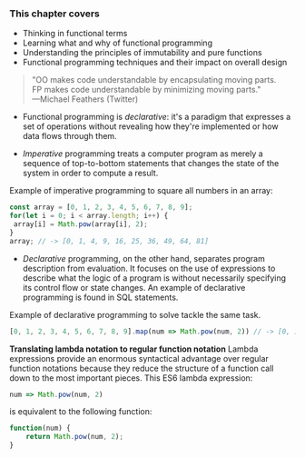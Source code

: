 ### This chapter covers
- Thinking in functional terms
- Learning what and why of functional programming
- Understanding the principles of immutability and pure functions
- Functional programming techniques and their impact on overall design

> "OO makes code understandable by encapsulating moving parts. <br/>
> FP makes code understandable by minimizing moving parts." <br/>
> —Michael Feathers (Twitter)

- Functional programming is *declarative*: it's a paradigm that expresses a set of operations
without revealing how they're implemented or how data flows through them. 

- *Imperative* programming treats a computer program as merely a sequence of top-to-bottom
statements that changes the state of the system in order to compute a result.

Example of imperative programming to square all numbers in an array:
```javascript
const array = [0, 1, 2, 3, 4, 5, 6, 7, 8, 9];
for(let i = 0; i < array.length; i++) {
 array[i] = Math.pow(array[i], 2);
}
array; // -> [0, 1, 4, 9, 16, 25, 36, 49, 64, 81]
```

- *Declarative* programming, on the other hand, separates program description from evaluation.
It focuses on the use of expressions to describe what the logic of a program is without 
necessarily specifying its control flow or state changes. 
An example of declarative programming is found in SQL statements.

Example of declarative programming to solve tackle the same task.
```javascript
[0, 1, 2, 3, 4, 5, 6, 7, 8, 9].map(num => Math.pow(num, 2)) // -> [0, 1, 4, 9, 16, 25, 36, 49, 64, 81]
```

**Translating lambda notation to regular function notation**
Lambda expressions provide an enormous syntactical advantage over regular function notations because 
they reduce the structure of a function call down to the most important pieces. This ES6 lambda expression:
```javascript
num => Math.pow(num, 2)
```
is equivalent to the following function:
```javascript
function(num) {
    return Math.pow(num, 2);
}
```